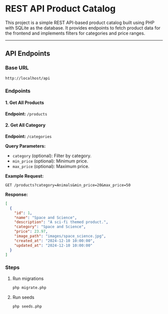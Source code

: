# REST API Product Catalog

This project is a simple REST API-based product catalog built using PHP with SQLite as the database. It provides endpoints to fetch product data for the frontend and implements filters for categories and price ranges.

---


## API Endpoints

### Base URL
`http://localhost/api`

### Endpoints

#### 1. **Get All Products**
**Endpoint:** `/products`

#### 2. **Get All Category**
**Endpoint:** `/categories`

**Query Parameters:**
- `category` (optional): Filter by category.
- `min_price` (optional): Minimum price.
- `max_price` (optional): Maximum price.

**Example Request:**
```
GET /products?category=Animals&min_price=20&max_price=50
```

**Response:**
```json
[
  {
    "id": 1,
    "name": "Space and Science",
    "description": "A sci-fi themed product.",
    "category": "Space and Science",
    "price": 23.97,
    "image_path": "images/space_science.jpg",
    "created_at": "2024-12-10 10:00:00",
    "updated_at": "2024-12-10 10:00:00"
  }
]
```

### Steps
1. Run migrations
   ```bash
   php migrate.php
   ```

2. Run seeds
   ```bash
   php seeds.php
   ```
